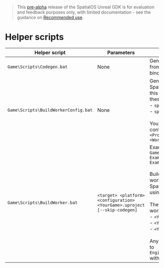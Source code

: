 > This [pre-alpha](https://docs.improbable.io/reference/13.1/shared/release-policy#maturity-stages) release of the SpatialOS Unreal GDK is for evaluation and feedback purposes only, with limited documentation - see the guidance on [Recommended use](/README.md#recommended-use).

# Helper scripts

| Helper script | Parameters | Description |
| --- | --- | --- |
| `Game\Scripts\Codegen.bat` | None | Generates SpatialOS C++ Worker code from the generated schema and type-bindings. |
| `Game\Scripts\BuildWorkerConfig.bat` | None | Generates launch configurations for the SpatialOS Runtime. You need to re-run this if you've made changes to either of these files: </br> - `spatialos.UnrealClient.worker.json`</br> - `spatialos.UnrealWorker.worker.json` </br></br>You can find the generated launch configuration(s) in `<ProjectName>\spatial\build\assembly\<WorkerName>\*`|
| `Game\Scripts\BuildWorker.bat` | `<target> <platform> <configuration> <YourGame>.uproject [--skip-codegen]` | Example: </br> `Game\Scripts\BuildWorker.bat ExampleGameEditor Win64 Development ExampleGame.uproject` </br></br> Build, cook and zip your Unreal server-workers and client-workers for use with a SpatialOS cloud deployment (uploaded using [`spatial cloud upload`](https://docs.improbable.io/reference/13.1/shared/deploy/deploy-cloud)). </br></br>  The following `<target>`s  generate zipped workers: </br> - `<YourGame>` </br> - `<YourGame>Server` </br> - `<YourGame>Editor` </br></br> Any other `<target>` passes all arguments to `Engine\Build\BatchFiles\BuildWorker.bat` with no cooking or zipping performed.|
